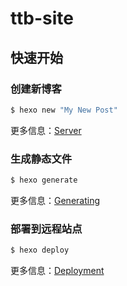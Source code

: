# ttb-site

## 快速开始

### 创建新博客

```bash
$ hexo new "My New Post"
```

更多信息：[Server](https://hexo.io/docs/server.html)

### 生成静态文件

```bash
$ hexo generate
```

更多信息：[Generating](https://hexo.io/docs/generating.html)

### 部署到远程站点

```bash
$ hexo deploy
```

更多信息：[Deployment](https://hexo.io/docs/one-command-deployment.html)